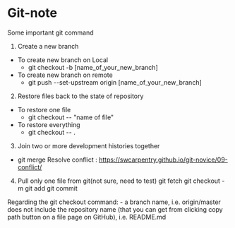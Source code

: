 # Git-note

Some important git command


1. Create a new branch
- To create new branch on Local 
  * git checkout -b [name_of_your_new_branch]
- To create new branch on remote
  * git push --set-upstream origin [name_of_your_new_branch]

2. Restore files back to the state of repository
- To restore one file
  * git checkout -- "name of file"
- To restore everything
  * git checkout -- .

3. Join two or more development histories together
* git merge
Resolve conflict : https://swcarpentry.github.io/git-novice/09-conflict/

4. Pull only one file from git(not sure, need to test)
git fetch
git checkout -m <revision> <yourfilepath>
git add <yourfilepath>
git commit
 
Regarding the git checkout command: <revision> - a branch name, i.e. origin/master <yourfilepath> does not include the repository name (that you can get from clicking copy path button on a file page on GitHub), i.e. README.md

